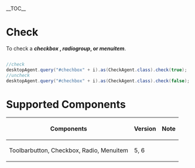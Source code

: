 \_\_TOC\_\_

# Check

To check a <b>*checkbox* , *radiogroup*, or *menuitem*</b>.

``` java

//check
desktopAgent.query("#chechbox" + i).as(CheckAgent.class).check(true);
//uncheck
desktopAgent.query("#chechbox" + i).as(CheckAgent.class).check(false);
```

# Supported Components

<table>
<thead>
<tr class="header">
<th><center>
<p>Components</p>
</center></th>
<th><center>
<p>Version</p>
</center></th>
<th><center>
<p>Note</p>
</center></th>
</tr>
</thead>
<tbody>
<tr class="odd">
<td><p>Toolbarbutton, Checkbox, Radio, Menuitem</p></td>
<td><p>5, 6</p></td>
<td></td>
</tr>
</tbody>
</table>
